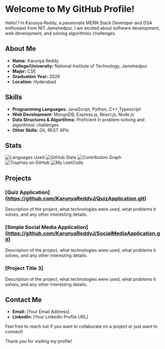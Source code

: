 # Welcome to My GitHub Profile!

Hello! I'm Karunya Reddy, a passionate MERN Stack Developer and DSA enthusiast from NIT Jamshedpur. I am excited about software development, web development, and solving algorithmic challenges.

## About Me

- **Name:** Karunya Reddy
- **College/University:** National Institute of Technology, Jamshedpur
- **Major:** CSE
- **Graduation Year:** 2026
- **Location:** Hyderabad


## Skills

- **Programming Languages:** JavaScript, Python, C++,Typescript
- **Web Development:** MongoDB, Express.js, React.js, Node.js
- **Data Structures & Algorithms:** Proficient in problem-solving and algorithmic challenges
- **Other Skills:** Git,  REST APIs

## Stats

![Languages Used](https://github-readme-stats.vercel.app/api/top-langs/?username=KarunyaReddyJ&layout=compact)
![GitHub Stats](https://github-readme-stats.vercel.app/api?username=KarunyaReddyJ)
![Contribution Graph](https://github-readme-activity-graph.vercel.app/graph?username=KarunyaReddyJ&theme=dracula)
![Trophies on GitHub](https://github-profile-trophy.vercel.app/?username=KarunyaReddyJ&theme=onedark)
![My LeetCode](https://leetcard.jacoblin.cool/core_thinker?theme=dark&font=Titillium%20Web&ext=contest)
## Projects

### [Quiz Application] (https://github.com/KarunyaReddyJ/QuizApplication.git)
Description of the project, what technologies were used, what problems it solves, and any other interesting details.

### [Simple Social Media Application] (https://github.com/KarunyaReddyJ/SocialMediaApplication.git)
Description of the project, what technologies were used, what problems it solves, and any other interesting details.

### [Project Title 3]
Description of the project, what technologies were used, what problems it solves, and any other interesting details.

## Contact Me

- **Email:** [Your Email Address]
- **LinkedIn:** [Your LinkedIn Profile URL]

Feel free to reach out if you want to collaborate on a project or just want to connect!


Thank you for visiting my profile!
